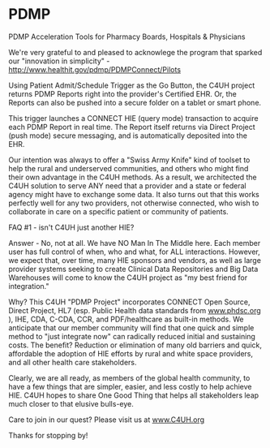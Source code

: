 PDMP
====

PDMP Acceleration Tools for Pharmacy Boards, Hospitals &amp; Physicians

We're very grateful to and pleased to acknowlege the program that sparked our
"innovation in simplicity" - http://www.healthit.gov/pdmp/PDMPConnect/Pilots 

Using Patient Admit/Schedule Trigger as the Go Button, the C4UH project returns
PDMP Reports right into the provider's Certified EHR.  Or, the Reports can also
be pushed into a secure folder on a tablet or smart phone.  

This trigger launches a CONNECT HIE (query mode) transaction to acquire each
PDMP Report in real time.  The Report itself returns via Direct Project (push mode)
secure messaging, and is automatically deposited into the EHR.

Our intention was always to offer a "Swiss Army Knife" kind of toolset to help the
rural and underserved communities, and others who might find their own advantage in 
the C4UH methods.  As a result, we architected the C4UH solution to serve ANY need that
a provider and a state or federal agency might have to exchange some data.  It also
turns out that this works perfectly well for any two providers, not otherwise connected,
who wish to collaborate in care on a specific patient or community of patients.

FAQ #1 - isn't C4UH just another HIE?

Answer - No, not at all.  We have NO Man In The Middle here.  Each member user has full
control of when, who and what, for ALL interactions.  However, we expect that, over
time, many HIE sponsors and vendors, as well as large provider systems seeking to create
Clinical Data Repositories and Big Data Warehouses will come to know the C4UH project as
"my best friend for integration."

Why?  This C4UH "PDMP Project" incorporates CONNECT Open Source, Direct Project, HL7 (esp. Public
Health data standards from www.phdsc.org ), IHE, CDA, C-CDA, CCR, and PDF/healthcare as built-in
methods.  We anticipate that our member community will find that one quick and simple method to
"just integrate now" can radically reduced initial and sustaining costs. The benefit?  Reduction
or elimination of many old barriers and quick, affordable the adoption of HIE efforts by rural
and white space providers, and all other health care stakeholders.

Clearly, we are all ready, as members of the global health community, to have a few things
that are simpler, easier, and less costly to help achieve HIE.  C4UH hopes to share One Good Thing
that helps all stakeholders leap much closer to that elusive bulls-eye.

Care to join in our quest?  Please visit us at www.C4UH.org 

Thanks for stopping by!
